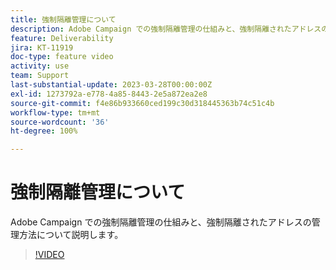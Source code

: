 ```yaml
---
title: 強制隔離管理について
description: Adobe Campaign での強制隔離管理の仕組みと、強制隔離されたアドレスの管理方法について説明します。
feature: Deliverability
jira: KT-11919
doc-type: feature video
activity: use
team: Support
last-substantial-update: 2023-03-28T00:00:00Z
exl-id: 1273792a-e778-4a85-8443-2e5a872ea2e8
source-git-commit: f4e86b933660ced199c30d318445363b74c51c4b
workflow-type: tm+mt
source-wordcount: '36'
ht-degree: 100%

---
```


# 強制隔離管理について

Adobe Campaign での強制隔離管理の仕組みと、強制隔離されたアドレスの管理方法について説明します。

>[!VIDEO](https://video.tv.adobe.com/v/3415818?quality=12&learn=on)
